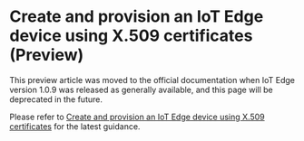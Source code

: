 # Create and provision an IoT Edge device using X.509 certificates (Preview)

This preview article was moved to the official documentation when IoT Edge version 1.0.9 was released as generally available, and this page will be deprecated in the future.

Please refer to [Create and provision an IoT Edge device using X.509 certificates](https://docs.microsoft.com/azure/iot-edge/how-to-auto-provision-x509-certs) for the latest guidance.
